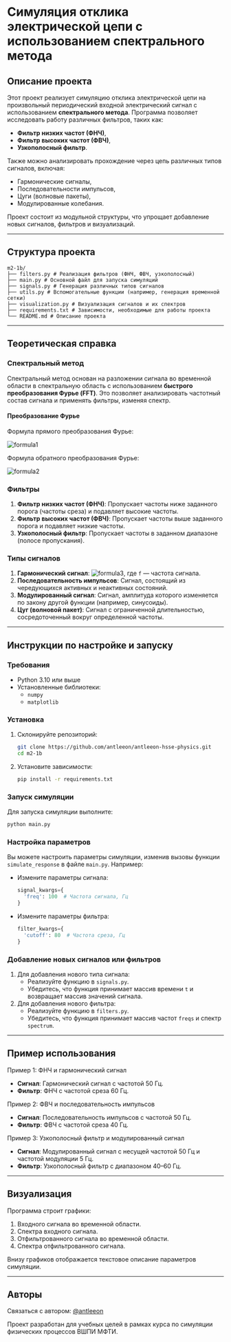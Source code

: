 # Симуляция отклика электрической цепи с использованием спектрального метода

## Описание проекта

Этот проект реализует симуляцию отклика электрической цепи на произвольный периодический входной электрический сигнал с использованием **спектрального метода**. Программа позволяет исследовать работу различных фильтров, таких как:
- **Фильтр низких частот (ФНЧ)**,
- **Фильтр высоких частот (ФВЧ)**,
- **Узкополосный фильтр**.

Также можно анализировать прохождение через цепь различных типов сигналов, включая:
- Гармонические сигналы,
- Последовательности импульсов,
- Цуги (волновые пакеты),
- Модулированные колебания.

Проект состоит из модульной структуры, что упрощает добавление новых сигналов, фильтров и визуализаций.

---

## Структура проекта

```
m2-1b/
├── filters.py # Реализация фильтров (ФНЧ, ФВЧ, узкополосный)
├── main.py # Основной файл для запуска симуляций
├── signals.py # Генерация различных типов сигналов
├── utils.py # Вспомогательные функции (например, генерация временной сетки)
├── visualization.py # Визуализация сигналов и их спектров
├── requirements.txt # Зависимости, необходимые для работы проекта
└── README.md # Описание проекта
```

---

## Теоретическая справка

### Спектральный метод
Спектральный метод основан на разложении сигнала во временной области в спектральную область с использованием **быстрого преобразования Фурье (FFT)**. Это позволяет анализировать частотный состав сигнала и применять фильтры, изменяя спектр.

#### Преобразование Фурье
Формула прямого преобразования Фурье:

![formula1](https://latex.codecogs.com/png.image?\bg{white}\dpi{200}&space;F(f)=\int_{-\infty}^{\infty}x(t)%20e^{-2\pi%20i%20f%20t}dt)

Формула обратного преобразования Фурье:

![formula2](https://latex.codecogs.com/png.image?\bg{white}\dpi{200}&space;x(t)=\int_{-\infty}^{\infty}F(f)%20e^{2\pi%20i%20f%20t}df)

### Фильтры
1. **Фильтр низких частот (ФНЧ)**: Пропускает частоты ниже заданного порога (частоты среза) и подавляет высокие частоты.
2. **Фильтр высоких частот (ФВЧ)**: Пропускает частоты выше заданного порога и подавляет низкие частоты.
3. **Узкополосный фильтр**: Пропускает частоты в заданном диапазоне (полосе пропускания).

### Типы сигналов
1. **Гармонический сигнал**: ![formula3](https://latex.codecogs.com/png.image?\bg{white}\dpi{110}&space;\sin(2\pi%20f%20t)), где `f` — частота сигнала.
2. **Последовательность импульсов**: Сигнал, состоящий из чередующихся активных и неактивных состояний.
3. **Модулированный сигнал**: Сигнал, амплитуда которого изменяется по закону другой функции (например, синусоиды).
4. **Цуг (волновой пакет)**: Сигнал с ограниченной длительностью, сосредоточенный вокруг определенной частоты.

---

## Инструкции по настройке и запуску

### Требования
- Python 3.10 или выше
- Установленные библиотеки:
  - `numpy`
  - `matplotlib`

### Установка
1. Склонируйте репозиторий:
   ```bash
   git clone https://github.com/antleeon/antleeon-hsse-physics.git
   cd m2-1b
   ```

2. Установите зависимости:
   ```bash
   pip install -r requirements.txt
   ```

### Запуск симуляции
Для запуска симуляции выполните:
   ```bash
   python main.py
   ```

### Настройка параметров
Вы можете настроить параметры симуляции, изменив вызовы функции `simulate_response` в файле `main.py`. Например:

- Измените параметры сигнала:
  ```py
  signal_kwargs={
    'freq': 100  # Частота сигнала, Гц
  }
  ```

- Измените параметры фильтра:
  ```py
  filter_kwargs={
    'cutoff': 80  # Частота среза, Гц
  }
  ```

### Добавление новых сигналов или фильтров
1. Для добавления нового типа сигнала:
   - Реализуйте функцию в `signals.py`.
   - Убедитесь, что функция принимает массив времени `t` и возвращает массив значений сигнала.
2. Для добавления нового фильтра:
   - Реализуйте функцию в `filters.py`.
   - Убедитесь, что функция принимает массив частот `freqs` и спектр `spectrum`.

---

## Пример использования

Пример 1: ФНЧ и гармонический сигнал
  - **Сигнал**: Гармонический сигнал с частотой 50 Гц.
  - **Фильтр**: ФНЧ с частотой среза 60 Гц.

Пример 2: ФВЧ и последовательность импульсов
  - **Сигнал**: Последовательность импульсов с частотой 50 Гц.
  - **Фильтр**: ФВЧ с частотой среза 40 Гц.

Пример 3: Узкополосный фильтр и модулированный сигнал
  - **Сигнал**: Модулированный сигнал с несущей частотой 50 Гц и частотой модуляции 5 Гц.
  - **Фильтр**: Узкополосный фильтр с диапазоном 40–60 Гц.

---

## Визуализация

Программа строит графики:
1. Входного сигнала во временной области.
2. Спектра входного сигнала.
3. Отфильтрованного сигнала во временной области.
4. Спектра отфильтрованного сигнала.

Внизу графиков отображается текстовое описание параметров симуляции.

---

## Авторы

Связаться с автором: [@antleeon](https://t.me/antleeon)

Проект разработан для учебных целей в рамках курса по симуляции физических процессов ВШПИ МФТИ.